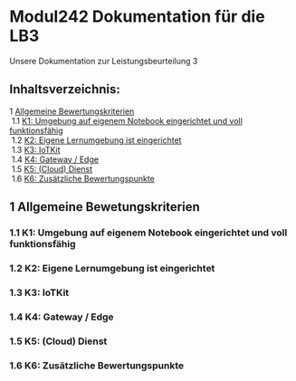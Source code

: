 # Modul242 Dokumentation für die LB3

Unsere Dokumentation zur Leistungsbeurteilung 3

## Inhaltsverzeichnis:
1 [Allgemeine Bewertungskriterien](#Allgemein)<br>
&nbsp;1.1 [K1: Umgebung auf eigenem Notebook eingerichtet und voll funktionsfähig](#K1)<br>
&nbsp;1.2 [K2: Eigene Lernumgebung ist eingerichtet](#K2)<br>
&nbsp;1.3 [K3: IoTKit](#K3)<br>
&nbsp;1.4 [K4: Gateway / Edge](#K4)<br>
&nbsp;1.5 [K5: (Cloud) Dienst](#K5)<br>
&nbsp;1.6 [K6: Zusätzliche Bewertungspunkte](#K6)<br>
## 1 Allgemeine Bewetungskriterien <a name="Allgemein"></a>
### 1.1 K1: Umgebung auf eigenem Notebook eingerichtet und voll funktionsfähig <a name="K1"></a>
### 1.2 K2: Eigene Lernumgebung ist eingerichtet <a name="K2"></a>
### 1.3 K3: IoTKit <a name="K3"></a>
### 1.4 K4: Gateway / Edge <a name="K4"></a>
### 1.5 K5: (Cloud) Dienst <a name="K5"></a>
### 1.6 K6: Zusätzliche Bewertungspunkte <a name="K6"></a>
